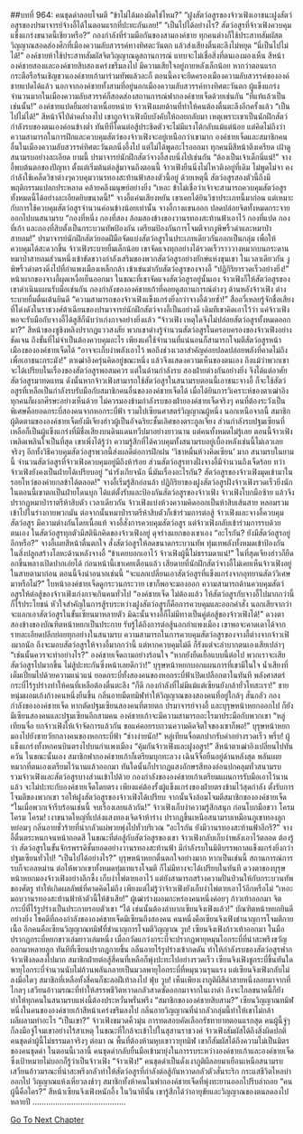 ##บทที่ 964: คนชุดดำลอบโจมตี
“ข้าไม่ได้มองผิดใช่ไหม?”
“ฝูงสัตว์อสูรของจ้าวเฟิงเอาชนะฝูงสัตว์อสูรของปรมาจารย์จ้างอี้ได้ในตอนแรกที่ปะทะกันเลย!”
“เป็นไปได้อย่างไร? สัตว์อสูรที่จ้าวเฟิงควบคุมแข็งแกร่งขนาดนี้เชียวหรือ?”
กองกำลังที่ร่วมมือกันของสามองค์ชาย ทุกคนต่างก็ใช้ประสาทสัมผัสตวิญญาณสอดส่องศึกที่เมืองความลับสวรรค์ทางทิศตะวันตก แล้วส่งเสียงตื่นตะลึงไม่หยุด
“นี่เป็นไปไม่ได้!”
องค์ชายห้าใช้ประสาทสัมผัสจิตวิญญาณดูสถานการณ์ แทบจะไม่เชื่อสิ่งที่ตนเองมองเห็น
สีหน้าองค์ชายสองและองค์ชายสิบสองเคร่งขรึมลงไป มีความเสียใจอยู่ภายหลังเล็กน้อย หากว่าตอนแรกกระตือรือร้นเชิญชวนองค์ชายเก้ามาร่วมทัพแล้วละก็
ตอนนี้คงจะยึดครองเมืองความลับสวรรค์ขององค์ชายแปดได้แล้ว
นอกจากองค์ชายทั้งสามที่อยู่นอกเมืองความลับสวรรค์ทางทิศตะวันตก
ผู้แข็งแกร่งจำนวนมากในเมืองความลับสวรรค์ก็สอดส่องสถานการณ์ฟากองค์ชายเจ็ดด้วยเช่นกัน
“ที่แท้แล้วเป็นเช่นนั้น!”
องค์ชายแปดยิ้มอย่างเหนื่อยหน่าย จ้าวเฟิงเผยด้านที่ทำให้คนต้องตื่นตะลึงอีกครั้งแล้ว
“เป็นไปไม่ได้!”
สีหน้าจีไป๋ดำคล้ำลงไป
เขาถูกจ้าวเฟิงบีบบังคับให้ถอยกลับมา เหตุเพราะเขาเป็นนักฝึกสัตว์ กำลังรบของตนเองค่อนข้างต่ำ ทันทีที่โดนต่อสู้ประชิดตัวจะไม่มีแรงโต้กลับแม้แต่น้อย
แต่คิดไม่ถึงว่าความสามารถในการฝึกและควบคุมสัตว์ของจ้าวเฟิงจะอยู่เหนือกว่าเขามาก
องค์ชายเจ็ดและสมาชิกคนอื่นในเมืองความลับสวรรค์ทิศตะวันตกนิ่งอึ้งไป แต่ไม่ได้พูดอะไรออกมา
ทุกคนมีสีหน้าตึงเครียด เฝ้าดูสนามรบอย่างละเอียด
ยามนี้ ปรมาจารย์นักฝึกสัตว์จางอี้สงบนิ่งไปเช่นกัน
“ต้องเป็นเจ้าเด็กนี่แน่!”
จางอี้พบต้นตอของปัญหา
ตั้งแต่เริ่มต้นต่อสู้มาจนถึงตอนนี้ จ้าวเฟิงยืนนิ่งไม่ไหวติงอยู่ที่เดิม ไม่พูดไม่จา คงกำลังใช้เคล็ดวิชาต่างๆควบคุมวานรทองสะท้านฟ้าสองตัวนี้อยู่
ด้วยเหตุนี้ สัตว์อสูรสองตัวนี้ถึงมีพฤติกรรมแปลกประหลาด คล้ายคลึงมนุษย์อย่างยิ่ง
“เหอะ ข้าไม่เชื่อว่าเจ้าจะสามารถควบคุมสัตว์อสูรทั้งหมดนี้ได้อย่างละเอียดยิบขนาดนี้!”
จางอี้แค่นเสียงหยัน
เขาเคยได้ยินวิชาประเภทนี้มาก่อน แต่เหมาะกับการใช้ควบคุมสัตว์อสูรจำนวนค่อนข้างน้อยเท่านั้น
จางอี้กางแขนออก ปลดปล่อยจิตทั้งหมดกระจายออกไปบนสนามรบ
“กองที่หนึ่ง กองที่สอง ล้อมสองข้างของวานรทองสะท้านฟ้าเอาไว้ กองที่แปด กองที่เก้า และกองที่สิบตั้งเป็นกระบวนทัพป้องกัน เตรียมป้องกันการโจมตีจากงูพิษริ้วดำและหมาป่าสายลม!”
ปรมาจารย์นักฝึกสัตว์ยอดฝีมือจัดแบ่งสัตว์อสูรในประเภทเดียวกันออกเป็นกลุ่ม เพื่อให้ควบคุมได้สะดวกขึ้น
จ้าวเฟิงระบายยิ้มเล็กน้อย เขาจัดแจงทุกอย่างได้รวดเร็วราววางหมากบนกระดาน
หมาป่าสายลมส่วนหนึ่งเข้าขัดขวางกำลังเสริมของพวกสัตว์อสูรอย่างยักษ์แห่งขุนเขา
ในเวลาเดียวกัน งูพิษริ้วดำตรงดิ่งไปที่กำแพงเมืองเหล็กกล้า เข้าเข่นฆ่ากับสัตว์อสูรของจางอี้
“ปฏิกิริยารวดเร็วอย่างยิ่ง!”
หน้าผากของจางอี้ผุดเหงื่อเย็นออกมา
ในขณะที่เขาจัดแจงสัตว์อสูรอยู่นั้นเอง จ้าวเฟิงก็ให้สัตว์อสูรของเขาดำเนินแผนรับมือเช่นกัน
กองกำลังขององค์ชายเก้าที่คอยดูสถานการณ์ต่างๆ ด้านหลังจ้าวเฟิง ต่างระบายยิ้มตื่นเต้นยินดี
“ความสามารถของจ้าวเฟิงแข็งแกร่งยิ่งกว่าจางอี้ด้วยซ้ำ!”
สืออวี่เหลยรู้จักชื่อเสียงที่โด่งดังในราชวงศ์ต้าเฉียนของปรมาจารย์นักฝึกสัตว์จางอี้เป็นอย่างดี
เดิมทีเขาคิดเอาไว้ว่า แค่จ้าวเฟิงพอจะรับมือกับจางอี้ได้สูสีก็นับว่าเก่งกาจอย่างยิ่งแล้ว
“จ้าวเฟิง เหตุใดจึงไม่ปล่อยสัตว์อสูรทั้งหมดออกมา?”
สีหน้าของซูชิงหลิงปรากฏแววสงสัย
พวกเขาต่างรู้จำนวนสัตว์อสูรในครอบครองของจ้าวเฟิงอย่างชัดเจน
ถึงขั้นที่ไม่จำเป็นต้องควบคุมอะไร เพียงแค่ใช้จำนวนที่แน่นอนก็สามารถโจมตีสัตว์อสูรหน้าเมืองขององค์ชายเจ็ดได้
“อาจจะเก็บงำพลังเอาไว้ พอถึงช่วงเวลาสำคัญค่อยปลดปล่อยพลังที่คาดไม่ถึงเพื่อเอาชนะกระมัง!”
ตาเฒ่าอิงครุ่นคิดอยู่ขณะหนึ่ง แล้วจึงแสดงความเห็นของตนเอง
ถึงแม้ว่าพวกเขาจะได้เปรียบในเรื่องของสัตว์อสูรพอสมควร
แต่ในด้านกำลังรบ สองฝ่ายต่างกันอย่างยิ่ง จึงได้แต่อาศัยสัตว์อสูรมาทดแทน
ดังนั้นหากจ้าวเฟิงสามารถใช้สัตว์อสูรในสนามรบตอนนี้เอาชนะจางอี้ ก็จะใช้สัตว์อสูรที่เหลือเป็นกำลังรบรับมือกับสมาชิกคนอื่นขององค์ชายเจ็ดได้
เมื่อได้ยินการวิเคราะห์ของตาเฒ่าอิง ทุกคนก็ผงกศีรษะอย่างเห็นด้วย
ไม่ควรมองข้ามกำลังรบของฝ่ายองค์ชายเจ็ดจริงๆ คนที่ต้องระวังเป็นพิเศษคือยอดกระบี่สองคนจากหอกระบี่ฟ้า รวมไปเซียนศาสตร์วิญญาณผู้หนึ่ง
นอกเหนือจากนี้ สมาชิกผู้ติดตามขององค์ชายเจ็ดยังมีเจียงฮ่าวผู้เป็นอัจฉริยะชั้นเลิศของตระกูลเจียง ส่วนกำลังรบปฐมเซียนที่เหลือก็เป็นผู้แข็งแกร่งที่มีชื่อเสียงบนดินแดนทวีปมาอย่างยาวนาน
แต่คนทั้งหมดไม่รู้เลย ตอนนี้จ้าวเฟิงเพลิดเพลินใจเป็นที่สุด
เขาเพิ่งได้รู้ว่า ความรู้สึกที่ได้ควบคุมทั้งสนามรบอยู่เบื้องหลังเช่นนี้ไม่เลวเลยจริงๆ
อีกทั้งวิธีควบคุมสัตว์อสูรพวกนี้ส่งผลดีต่อการฝึกฝน ‘วิชาหมื่นห้วงคิดเซียน’ มาก
สนามรบในยามนี้ จำนวนสัตว์อสูรที่จ้าวเฟิงควบคุมอยู่มีถึงห้าร้อย
ส่วนสัตว์อสูรทางฝั่งจางอี้มีจำนวนถึงเจ็ดร้อย ทว่าจ้าวเฟิงยังคงเป็นฝ่ายได้เปรียบอยู่
“น่ารังเกียจนัก นี่มันเรื่องอะไรกัน? สัตว์อสูรของจ้าวเฟิงมุดเข้ามาในรอยโหว่ของค่ายกลข้าได้ตลอด!”
จางอี้เริ่มรู้สึกอ่อนล้า ปฏิกิริยาของฝูงสัตว์อสูรฝั่งจ้าวเฟิงรวดเร็วยิ่งนัก
ในตอนนี้เขาตกเป็นฝ่ายโดนบุก ได้แต่ตั้งรับและป้องกันสัตว์อสูรของจ้าวเฟิง
จ้าวเฟิงโบกมือซ้าย แล้วจึงปรากฏหมาป่าราตรีห้าสิบตัว
เวลาเดียวกัน จ้าวเฟิงแบ่งห้วงความคิดออกเป็นห้าสิบเส้นสาย หลอมรวมเข้าไปในร่างกายพวกมัน
ต่อจากนั้นหมาป่าราตรีห้าสิบตัวก็เข้าร่วมการต่อสู้
จ้าวเฟิงและจางอี้ควบคุมสัตว์อสูร มีความต่างกันโดยเนื้อแท้
จางอี้สั่งการควบคุมสัตว์อสูร แต่จ้าวเฟิงกลับเข้าร่วมการรบด้วยตนเอง ในสัตว์อสูรทุกตัวมีสตินึกคิดของจ้าวเฟิงอยู่ ดุจร่างแยกของเขาเอง
“อะไรกัน? ยังมีสัตว์อสูรอยู่อีกหรือ?”
จางอี้เผยสีหน้าตื่นตกใจ สั่งสัตว์อสูรให้ลดขนาดกระบวนทัพ ทุ่มเทพลังทั้งหมดเข้าป้องกัน
ในสิ่งปลูกสร้างโลหะด้านหลังจางอี้
“ข้าเคยบอกเอาไว้ จ้าวเฟิงผู้นี้ไม่ธรรมดาแน่!”
ในที่สุดเจียงฮ่าวก็ยืดอกขึ้นพลางเปิดปากเอ่ยได้
ก่อนหน้านี้เขาเคยเตือนแล้ว
เสียดายที่นักฝึกสัตว์จางอี้ไม่เคยเห็นจ้าวเฟิงอยู่ในสายตามาก่อน ตอนนี้จึงน่าอนาถเช่นนี้
“จะแลกเปลี่ยนเอาสัตว์อสูรที่แข็งแกร่งจากอุทยานสัตว์วิเศษมาหรือไม่?”
ใบหน้าองค์ชายเจ็ดดูกระวนกระวาย
เขาก็พอจะมองออก ความสามารถด้านควบคุมสัตว์อสูรให้ต่อสู้ของจ้าวเฟิงเก่งกาจเกินคนทั่วไป
“องค์ชายเจ็ด ไม่ต้องแล้ว ให้สัตว์อสูรกับจางอี้ไปมากกว่านี้ก็ไร้ประโยชน์ หัวใจสำคัญในการสู้รบระหว่างฝูงสัตว์อสูรก็คือการควบคุมและออกคำสั่ง นอกเสียจากว่าจะแลกเอาสัตว์อสูรในขั้นเซียนมาหลายตัว มิฉะนั้นจางอี้ก็ไม่มีทางเป็นคู่ต่อสู้ของจ้าวเฟิงได้!”
ดวงตาสองข้างของบัณฑิตหน้าหยกเป็นประกาย รับรู้ได้ถึงการต่อสู้นอกกำแพงเมือง
เขาพอจะคาดเดาได้จากรายละเอียดปลีกย่อยทุกอย่างในสนามรบ ความสามารถในการควบคุมสัตว์อสูรของจางอี้ต่างจากจ้าวเฟิงมากนัก
ถึงจะมอบสัตว์อสูรให้จางอี้มากกว่านี้ แต่หากควบคุมไม่ดี ก็รังแต่จะลำบากตนเองเสียเปล่าๆ
“เช่นนั้นควรจะทำอย่างไร?”
องค์ชายเจ็ดถามอย่างร้อนใจ
“หากยังยืดเยื้อแบบนี้ต่อไป พวกเราจะเสียสัตว์อสูรไปมากขึ้น ไม่สู้ปะทะกันซึ่งหน้าเลยดีกว่า!”
บุรุษหน้าหยกบอกแผนการที่เขามีในใจ น้ำเสียงที่เต็มเปี่ยมไปด้วยความแน่วแน่
ยอดกระบี่ทั้งสองคนของหอกระบี่ฟ้าเปิดเปลือกตาในทันที พลังศาสตร์กระบี่ไร้รูปร่างทำให้คนที่เหลือต้องตื่นตะลึง
“ก็ดี กองกำลังที่ไม่มีแม้แต่เซียนยังกล้ายั่วโทสะเรา!”
ชายหนุ่มผอมเก้งก้างคนหนึ่งยืนขึ้น กลิ่นอายมืดทมิฬทำให้วิญญาณของสองคนที่อยู่ใกล้ๆ สั่นกลัว
กองกำลังขององค์ชายเจ็ด หากตัดปฐมเซียนสองคนที่ตายตก ปรมาจารย์จางอี้ และบุรุษหน้าหยกออกไป ก็ยังมีเซียนสองคนและปฐมเซียนอีกสามคน
องค์ชายเก้าจะมีความสามารถอะไรมาประมือกับพวกเขา
“หลู่เทียนจื่อ ยกจ้าวเฟิงให้เจ้าจัดการแล้วกัน ขอแค่คอยรบกวนความคิดจิตใจของเขาก็พอ!”
บุรุษหน้าหยกมองไปยังชายวัยกลางคนของหอกระบี่ฟ้า
“ช่างง่ายนัก!”
หลู่เทียนจื่อตกปากรับคำอย่างรวดเร็ว
พรึ่บ!
ผู้แข็งแกร่งทั้งหกคนบินตรงไปบนกำแพงเมือง
“คุ้มกันจ้าวเฟิงและฝูงอสูร!”
สีหน้าตาเฒ่าอิงเปลี่ยนไปทันควัน
ในขณะนั้นเอง สมาชิกฟากองค์ชายเก้าก็เตรียมบุกทะลวง
เฉินจีจื่อยืนอยู่ด้านหลังสุด พลันเผยหมากที่ตนเองเตรียมไว้นานแล้วออกมา ทันใดนั้นก็ปรากฏแสงอักษรสีทองอ่อนปกคลุมทั่วสนามรบ รวมจ้าวเฟิงและสัตว์อสูรบางส่วนเข้าไปด้วย
กองกำลังขององค์ชายเก้าเตรียมแผนการรับมือเอาไว้นานแล้ว จะไม่ปะทะกับองค์ชายเจ็ดโดยตรง เพียงแค่ต้องรั้งผู้แข็งแกร่งของฝ่ายตรงข้ามไว้สุดกำลัง ตั้งรับการโจมตีของพวกเขา รอให้ฝูงสัตว์อสูรของจ้าวเฟิงได้เปรียบ จากนั้นจึงล้อมโจมตีสมาชิกขององค์ชายเจ็ด
“ในเมื่อพวกเจ้ารีบร้อนเช่นนี้ จบเรื่องเลยแล้วกัน!”
จ้าวเฟิงเก็บงำความรู้สึกสนุก ก่อนโบกมือขวา
โครม โครม โครม!
เงาขนาดใหญ่ที่เปล่งแสงทองเจิดจ้าห้าร่าง ปรากฏขึ้นเหนือสนามรบเหมือนภูเขาทองลูกหย่อมๆ กลิ่นอายชั่วร้ายที่น่ากลัวแผ่พวยพุ่งไปทั่วบริเวณ
“อะไรกัน ยังมีวานรทองสะท้านฟ้าอีกรึ?”
จางอี้ตื่นตระหนกจนหน้าถอดสี
ในขณะที่ต่อสู้กับสัตว์อสูรของเขา จ้าวเฟิงกลับเก็บงำพลังเอาไว้ตลอด
ต้องรู้ว่า สัตว์อสูรในขั้นจักรพรรดิชั้นยอดอย่างวานรทองสะท้านฟ้า มีกำลังรบในมิติบรรพกาลแข็งแกร่งยิ่งกว่าปฐมเซียนทั่วไป!
“เป็นไปได้อย่างไร?”
บุรุษหน้าหยกตื่นตกใจอย่างมาก
หากเป็นเช่นนี้ สถานการณ์การรบก็จะอลหม่าน ต่อให้พวกเขาทั้งหมดทุ่มเทแรงโจมตี ก็ไม่มีทางจะได้เปรียบในทันที
ดวงตาของบุรุษหน้าหยกมองจ้าวเฟิงอย่างลึกซึ้ง
เก็บงำไพ่ตายเอาไว้ แต่ยังสามารถสร้างความปั่นป่วนให้กับกระบวนทัพของศัตรู ทำให้เกิดผลลัพธ์ที่คาดคิดไม่ถึง
เพียงแต่ไม่รู้ว่าจ้าวเฟิงยังเก็บงำไพ่ตายเอาไว้อีกหรือไม่
“เหอะ มอบวานรทองสะท้านฟ้าห้าตัวนี้ให้ข้าเสีย!”
ผู้เฒ่าร่างผอมกะหร่องคนหนึ่งค่อยๆ ก้าวเท้าออกมา จิตกระบี่ที่ไร้รูปร่างเป็นประกายรอบตัวเขา
“ได้ เช่นนั้นต้องลำบากเซียนจิงเฟิงแล้ว!”
บัณฑิตหน้าหยกยินดีอย่างยิ่ง โชคดีที่กองกำลังขององค์ชายเจ็ดมีเซียนถึงสองคน
คนหนึ่งคือเซียนจิงเฟิงชำนาญการโจมตีกายเนื้อ อีกคนคือเซียนวิญญาณทมิฬที่ชำนาญการโจมตีวิญญาณ
วูบ!
เซียนจิงเฟิงก้าวเท้าออกมา ในมือปรากฏกระบี่หยกขาวเล่มยาวเล่มหนึ่ง เมื่อกวัดแกว่งกระบี่จะปรากฏพายุหมุนไอกระบี่ที่น่าสะพรึงขวัญออกมาหลายลูก
ทันทีที่เซียนปรากฏกายขึ้น กลิ่นอายไร้รูปร่างเข้ากดดัน ทำให้กำลังรบของสัตว์อสูรฟากจ้าวเฟิงลดลงไปมาก
สมาชิกฝ่ายต่อสู้สี่คนที่เหลือก็พุ่งปะทะไปอย่างรวดเร็ว
เซียนจิงเฟิงชูกระบี่ขึ้นทันใด พายุไอกระบี่จำนวนนับไม่ถ้วนพลันกลายเป็นมวลพายุไอกระบี่ที่หมุนวนรุนแรง
แต่เซียนจิงเฟิงกลับไม่ลงมือใดๆ สมาชิกที่เหลือทั้งสี่คนก็ชะลอฝีเท้าลงไป
ฟุ่บ วูบ!
เห็นเพียงเงาภูติผีสีดำสายหนึ่งลอยมาจากที่ไกลๆ
เสวียนอ้าวมรณะที่ทำให้สรรพชีวิตหวาดกลัวสาดซัดออกมาจากในเงาดำ ถึงจะไกลขนาดนี้ก็ยังทำให้ทุกคนในสนามรบแห่งนี้ต้องประหวั่นพรั่นพรึง
“สมาชิกขององค์ชายสิบสาม?”
เซียนวิญญาณทมิฬหนึ่งในคนขององค์ชายเก้าสีหน้าเคร่งขรึมลงไป กลิ่นอายวิญญาณที่น่ากลัวกลุ่มนี้ทำให้เขาไม่กล้าผลีผลามทำอะไร
“เป็นเขา?”
จ้าวเฟิงขมวดคิ้วมุ่น
การทดสอบคัดเลือกรัชทายาทตอนแรกสุด คนผู้นี้จู่ๆ ก็ลงมือจู่โจมเขาอย่างไร้สาเหตุ
ในขณะที่ใกล้จะเข้าไปในสุสานราชวงศ์ จ้าวเฟิงสัมผัสได้ถึงสิ่งผิดปกติ คนชุดดำผู้นี้ไม่ธรรมดาจริงๆ
ต่อมา ณ พื้นที่ต้องห้ามหุบเขาวายุทมิฬ เขาก็สัมผัสได้ถึงความไม่เป็นมิตรของคนชุดดำ
ในตอนนี้เวลานี้ คนชุดดำกลับยื่นมือเข้ามายุ่งในการรบระหว่างองค์ชายเก้าและองค์ชายเจ็ด ซึ่งเป้าหมายไม่บอกก็รู้ว่าเป็นจ้าวเฟิง
“จ้าวเฟิง!”
คนชุดดำเป็นดั่งเงาภูติผีลอยมาเยือนเหนือสนามรบ
เสวียนอ้าวมรณะที่น่าสะพรึงกลัวทำให้สัตว์อสูรที่กำลังต่อสู้กันหวาดกลัวตัวสั่นระริก กระแสชีวิตไหลบ่าออกไป วิญญาณแห้งเหี่ยวลงช้าๆ
สมาชิกทั้งห้าคนในฟากองค์ชายเจ็ดที่พุ่งทะยานออกไปรีบล่าถอย
“คนผู้นี้คือใคร?”
สีหน้าเซียนจิงเฟิงหนักอึ้ง ในวินาทีนั้น เขารู้สึกได้ว่าอายุขัยและวิญญาณของตนลดลงไปหลายปี
…………………………………..


[Go To Next Chapter]( ./202.md)